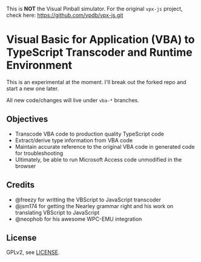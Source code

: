 This is **NOT** the Visual Pinball simulator. For the original `vpx-js` project, check here: https://github.com/vpdb/vpx-js.git

# Visual Basic for Application (VBA) to TypeScript Transcoder and Runtime Environment

This is an experimental at the moment. I'll break out the forked repo and start a new one later.

All new code/changes will live under `vba-*` branches.

## Objectives

* Transcode VBA code to production quality TypeScript code
* Extract/derive type information from VBA code
* Maintain accurate reference to the original VBA code in generated code for troubleshooting
* Ultimately, be able to run Microsoft Access code unmodified in the browser

## Credits

* @freezy for writting the VBScript to JavaScript transcoder
* @jsm174 for getting the Nearley grammar right and his work on translating VBScript to JavaScript
* @neophob for his awesome WPC-EMU integration

## License

GPLv2, see [LICENSE](LICENSE).

